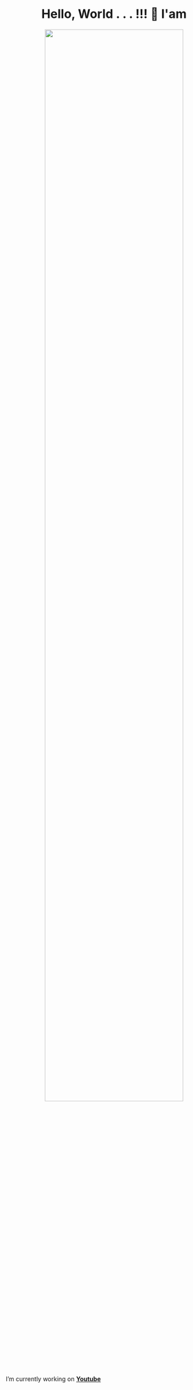 <h1 align="center">Hello, World . . . !!! 👋 I'am </h1>
<p align="center"><img width=80% src="Animation/AnimationRIQ.gif"></p>

I’m currently working on [**Youtube**](https://www.youtube.com/)



